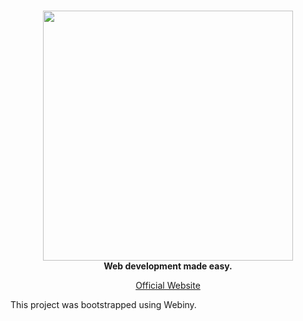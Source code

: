 <br/>
<p align="center">
  <img src="https://s3.amazonaws.com/owler-image/logo/webiny_owler_20160228_232453_original.png" width="400" />
  <br/>
  <strong>Web development made easy.</strong>
</p>
<p align="center">
  <a href="https://www.webiny.com">Official Website</a>
</p>

This project was bootstrapped using Webiny.